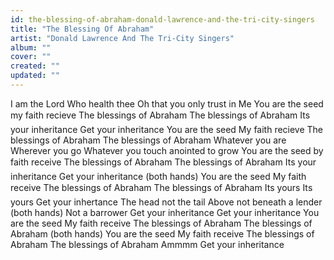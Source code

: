```yaml
---
id: the-blessing-of-abraham-donald-lawrence-and-the-tri-city-singers
title: "The Blessing Of Abraham"
artist: "Donald Lawrence And The Tri-City Singers"
album: ""
cover: ""
created: ""
updated: ""
---
```


I am the Lord
Who health thee
Oh that you only trust in Me
You are the seed my faith recieve
The blessings of Abraham
The blessings of Abraham
Its your inheritance
Get your inheritance
You are the seed
My faith recieve
The blessings of Abraham
The blessings of Abraham
Whatever you are
Wherever you go
Whatever you touch anointed to grow
You are the seed by faith receive
The blessings of Abraham
The blessings of Abraham
Its your inheritance
Get your inheritance
(both hands)
You are the seed
My faith receive
The blessings of Abraham
The blessings of Abraham
Its yours
Its yours
Get your inhertance
The head not the tail
Above not beneath a lender
(both hands)
Not a barrower
Get your inheritance
Get your inheritance
You are the seed
My faith receive
The blessings of Abraham
The blessings of Abraham
(both hands)
You are the seed
My faith receive
The blessings of Abraham
The blessings of Abraham
Ammmm
Get your inheritance